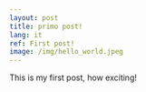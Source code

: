 ```yaml
---
layout: post
title: primo post!
lang: it
ref: First post!
image: /img/hello_world.jpeg
---
```


This is my first post, how exciting!
